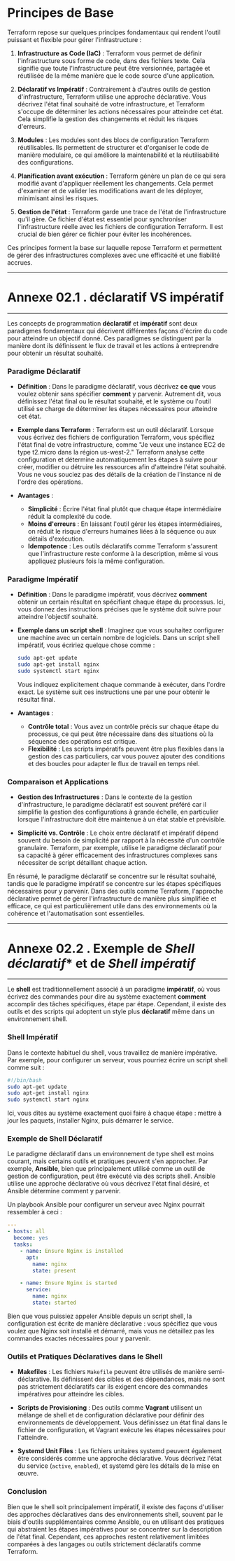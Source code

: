 
# Principes de Base

Terraform repose sur quelques principes fondamentaux qui rendent l'outil puissant et flexible pour gérer l'infrastructure :

1. **Infrastructure as Code (IaC)** : Terraform vous permet de définir l'infrastructure sous forme de code, dans des fichiers texte. Cela signifie que toute l'infrastructure peut être versionnée, partagée et réutilisée de la même manière que le code source d'une application.

2. **Déclaratif vs Impératif** : Contrairement à d'autres outils de gestion d'infrastructure, Terraform utilise une approche déclarative. Vous décrivez l'état final souhaité de votre infrastructure, et Terraform s'occupe de déterminer les actions nécessaires pour atteindre cet état. Cela simplifie la gestion des changements et réduit les risques d'erreurs.

3. **Modules** : Les modules sont des blocs de configuration Terraform réutilisables. Ils permettent de structurer et d'organiser le code de manière modulaire, ce qui améliore la maintenabilité et la réutilisabilité des configurations.

4. **Planification avant exécution** : Terraform génère un plan de ce qui sera modifié avant d'appliquer réellement les changements. Cela permet d'examiner et de valider les modifications avant de les déployer, minimisant ainsi les risques.

5. **Gestion de l'état** : Terraform garde une trace de l'état de l'infrastructure qu'il gère. Ce fichier d'état est essentiel pour synchroniser l'infrastructure réelle avec les fichiers de configuration Terraform. Il est crucial de bien gérer ce fichier pour éviter les incohérences.

Ces principes forment la base sur laquelle repose Terraform et permettent de gérer des infrastructures complexes avec une efficacité et une fiabilité accrues.

---
# Annexe 02.1 . **déclaratif** VS **impératif**
---

Les concepts de programmation **déclaratif** et **impératif** sont deux paradigmes fondamentaux qui décrivent différentes façons d'écrire du code pour atteindre un objectif donné. Ces paradigmes se distinguent par la manière dont ils définissent le flux de travail et les actions à entreprendre pour obtenir un résultat souhaité.

### **Paradigme Déclaratif**

- **Définition** : Dans le paradigme déclaratif, vous décrivez **ce que** vous voulez obtenir sans spécifier **comment** y parvenir. Autrement dit, vous définissez l'état final ou le résultat souhaité, et le système ou l'outil utilisé se charge de déterminer les étapes nécessaires pour atteindre cet état.

- **Exemple dans Terraform** : Terraform est un outil déclaratif. Lorsque vous écrivez des fichiers de configuration Terraform, vous spécifiez l'état final de votre infrastructure, comme "Je veux une instance EC2 de type t2.micro dans la région us-west-2." Terraform analyse cette configuration et détermine automatiquement les étapes à suivre pour créer, modifier ou détruire les ressources afin d'atteindre l'état souhaité. Vous ne vous souciez pas des détails de la création de l'instance ni de l'ordre des opérations.

- **Avantages** :
  - **Simplicité** : Écrire l'état final plutôt que chaque étape intermédiaire réduit la complexité du code.
  - **Moins d'erreurs** : En laissant l'outil gérer les étapes intermédiaires, on réduit le risque d'erreurs humaines liées à la séquence ou aux détails d'exécution.
  - **Idempotence** : Les outils déclaratifs comme Terraform s'assurent que l'infrastructure reste conforme à la description, même si vous appliquez plusieurs fois la même configuration.

### **Paradigme Impératif**

- **Définition** : Dans le paradigme impératif, vous décrivez **comment** obtenir un certain résultat en spécifiant chaque étape du processus. Ici, vous donnez des instructions précises que le système doit suivre pour atteindre l'objectif souhaité.

- **Exemple dans un script shell** : Imaginez que vous souhaitez configurer une machine avec un certain nombre de logiciels. Dans un script shell impératif, vous écririez quelque chose comme :
  ```bash
  sudo apt-get update
  sudo apt-get install nginx
  sudo systemctl start nginx
  ```
  Vous indiquez explicitement chaque commande à exécuter, dans l'ordre exact. Le système suit ces instructions une par une pour obtenir le résultat final.

- **Avantages** :
  - **Contrôle total** : Vous avez un contrôle précis sur chaque étape du processus, ce qui peut être nécessaire dans des situations où la séquence des opérations est critique.
  - **Flexibilité** : Les scripts impératifs peuvent être plus flexibles dans la gestion des cas particuliers, car vous pouvez ajouter des conditions et des boucles pour adapter le flux de travail en temps réel.

### **Comparaison et Applications**

- **Gestion des Infrastructures** : Dans le contexte de la gestion d'infrastructure, le paradigme déclaratif est souvent préféré car il simplifie la gestion des configurations à grande échelle, en particulier lorsque l'infrastructure doit être maintenue à un état stable et prévisible.

- **Simplicité vs. Contrôle** : Le choix entre déclaratif et impératif dépend souvent du besoin de simplicité par rapport à la nécessité d'un contrôle granulaire. Terraform, par exemple, utilise le paradigme déclaratif pour sa capacité à gérer efficacement des infrastructures complexes sans nécessiter de script détaillant chaque action.

En résumé, le paradigme déclaratif se concentre sur le résultat souhaité, tandis que le paradigme impératif se concentre sur les étapes spécifiques nécessaires pour y parvenir. Dans des outils comme Terraform, l'approche déclarative permet de gérer l'infrastructure de manière plus simplifiée et efficace, ce qui est particulièrement utile dans des environnements où la cohérence et l'automatisation sont essentielles.

---
# Annexe 02.2 . Exemple de *Shell déclaratif** et de  *Shell impératif*
---


Le **shell** est traditionnellement associé à un paradigme **impératif**, où vous écrivez des commandes pour dire au système exactement **comment** accomplir des tâches spécifiques, étape par étape. Cependant, il existe des outils et des scripts qui adoptent un style plus **déclaratif** même dans un environnement shell.

### **Shell Impératif**
Dans le contexte habituel du shell, vous travaillez de manière impérative. Par exemple, pour configurer un serveur, vous pourriez écrire un script shell comme suit :

```bash
#!/bin/bash
sudo apt-get update
sudo apt-get install nginx
sudo systemctl start nginx
```

Ici, vous dites au système exactement quoi faire à chaque étape : mettre à jour les paquets, installer Nginx, puis démarrer le service.

### **Exemple de Shell Déclaratif**
Le paradigme déclaratif dans un environnement de type shell est moins courant, mais certains outils et pratiques peuvent s'en approcher. Par exemple, **Ansible**, bien que principalement utilisé comme un outil de gestion de configuration, peut être exécuté via des scripts shell. Ansible utilise une approche déclarative où vous décrivez l'état final désiré, et Ansible détermine comment y parvenir.

Un playbook Ansible pour configurer un serveur avec Nginx pourrait ressembler à ceci :

```yaml
---
- hosts: all
  become: yes
  tasks:
    - name: Ensure Nginx is installed
      apt:
        name: nginx
        state: present

    - name: Ensure Nginx is started
      service:
        name: nginx
        state: started
```

Bien que vous puissiez appeler Ansible depuis un script shell, la configuration est écrite de manière déclarative : vous spécifiez que vous voulez que Nginx soit installé et démarré, mais vous ne détaillez pas les commandes exactes nécessaires pour y parvenir.

### **Outils et Pratiques Déclaratives dans le Shell**
- **Makefiles** : Les fichiers `Makefile` peuvent être utilisés de manière semi-déclarative. Ils définissent des cibles et des dépendances, mais ne sont pas strictement déclaratifs car ils exigent encore des commandes impératives pour atteindre les cibles.
  
- **Scripts de Provisioning** : Des outils comme **Vagrant** utilisent un mélange de shell et de configuration déclarative pour définir des environnements de développement. Vous définissez un état final dans le fichier de configuration, et Vagrant exécute les étapes nécessaires pour l'atteindre.

- **Systemd Unit Files** : Les fichiers unitaires systemd peuvent également être considérés comme une approche déclarative. Vous décrivez l'état du service (`active`, `enabled`), et systemd gère les détails de la mise en œuvre.

### **Conclusion**
Bien que le shell soit principalement impératif, il existe des façons d'utiliser des approches déclaratives dans des environnements shell, souvent par le biais d'outils supplémentaires comme Ansible, ou en utilisant des pratiques qui abstraient les étapes impératives pour se concentrer sur la description de l'état final. Cependant, ces approches restent relativement limitées comparées à des langages ou outils strictement déclaratifs comme Terraform.
